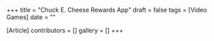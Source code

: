 +++
title = "Chuck E. Cheese Rewards App"
draft = false
tags = [Video Games]
date = ""

[Article]
contributors = []
gallery = []
+++